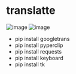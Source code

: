# translatte

![image](https://user-images.githubusercontent.com/20028116/230749494-248498b9-84bd-42a8-8668-cae424b6ed40.png)
![image](https://user-images.githubusercontent.com/20028116/230749515-73a2598e-f0bf-4411-aa60-975e8868bc3e.png)

- pip install googletrans
- pip install pyperclip
- pip install requests
- pip install keyboard
- pip install tk
